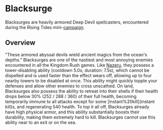 # Blacksurge

Blacksurges are heavily armored Deep Devil spellcasters, encountered during the Rising Tides mini-[campaign](campaign).
## Overview

"These armored abyssal devils wield ancient magics from the ocean's depths."
Blacksurges are one of the nastiest and most annoying enemies encountered in all the Kingdom Rush games. Like [Nazeru](Nazeru), they possess a tower-disabling ability (cooldown 5.0s, duration: 7.5s), which cannot be dispelled and is used faster than the effect wears off, allowing up to four nearby towers to be disabled at once. This ability might quickly topple your defenses and allow other enemies to cross unscathed.
On land, Blacksurges also possess the ability to retreat into their shells if their health drops below 30% (252 / 288 / 360) of their full health, becoming temporarily immune to all attacks except for some [instant%20kill](instant kill)s, and regenerating 540 health. To top it all off, Blacksurges already have high physical armor, and this ability substantially boosts their durability, making them extremely hard to kill. Blacksurges cannot use this ability near to an exit or on the sea.